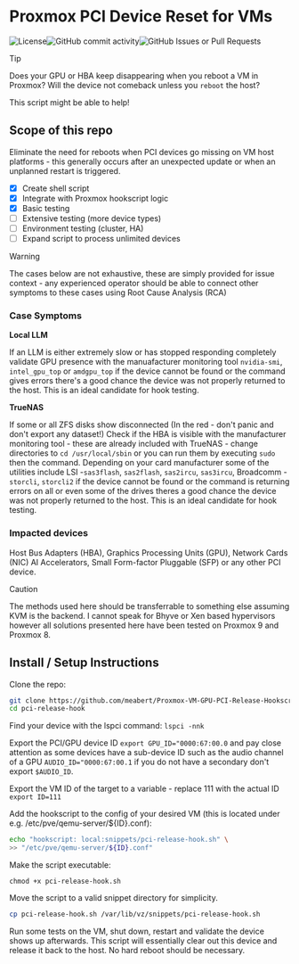 # Proxmox PCI Device Reset for VMs #

![License](https://img.shields.io/badge/license-Apache%202.0-blue.svg)![GitHub commit activity](https://img.shields.io/github/commit-activity/t/meabert/Proxmox-VM-GPU-PCI-Release-Hookscript)![GitHub Issues or Pull Requests](https://img.shields.io/github/issues/meabert/Proxmox-VM-GPU-PCI-Release-Hookscript)

> [!TIP]
> Does your GPU or HBA keep disappearing when you reboot a VM in Proxmox?
> Will the device not comeback unless you `reboot` the host?
>
> This script might be able to help!

## Scope of this repo ##

Eliminate the need for reboots when PCI devices go missing on VM host
platforms - this generally occurs after an unexpected update or when
an unplanned restart is triggered.

- [x] Create shell script
- [x] Integrate with Proxmox hookscript logic
- [x] Basic testing
- [ ] Extensive testing (more device types)
- [ ] Environment testing (cluster, HA)
- [ ] Expand script to process unlimited devices

> [!WARNING]
> The cases below are not exhaustive, these are simply provided for issue
> context - any experienced operator should be able to connect other symptoms
> to these cases using Root Cause Analysis (RCA)

### Case Symptoms ###

**Local LLM** 

If an LLM is either extremely slow or has stopped responding completely 
validate GPU presence with the manuafacturer monitoring tool `nvidia-smi`,
`intel_gpu_top` or `amdgpu_top` if the device cannot be found or the command
gives errors there's a good chance the device was not properly returned to the
host. This is an ideal candidate for hook testing.

**TrueNAS** 

If some or all ZFS disks show disconnected (In the red - don't panic and don't
export any dataset!) Check if the HBA is visible with the manufacturer 
monitoring tool - these are already included with TrueNAS - change directories
to `cd /usr/local/sbin` or you can run them by executing `sudo` then the 
command. Depending on your card manufacturer some of the utilities include 
LSI -`sas3flash`, `sas2flash`, `sas2ircu`, `sas3ircu`, Broadcomm - `storcli`,
`storcli2` if the device cannot be found or the command is returning errors on
all or even some of the drives theres a good chance the device was not properly
returned to the host. This is an ideal candidate for hook testing.

### Impacted devices ###

Host Bus Adapters (HBA), Graphics Processing Units (GPU), Network Cards (NIC)
AI Accelerators, Small Form-factor Pluggable (SFP) or any other PCI device.

> [!CAUTION]
> The methods used here should be transferrable to something else assuming KVM
> is the backend. I cannot speak for Bhyve or Xen based hypervisors however
> all solutions presented here have been tested on Proxmox 9 and Proxmox 8.

## Install / Setup Instructions ##

Clone the repo:

```bash
git clone https://github.com/meabert/Proxmox-VM-GPU-PCI-Release-Hookscript pci-release-hook
cd pci-release-hook
```
Find your device with the lspci command: ```lspci -nnk```

Export the PCI/GPU device ID ```export GPU_ID="0000:67:00.0``` and pay close attention as some
devices have a sub-device ID such as the audio channel of a GPU ```AUDIO_ID="0000:67:00.1```
if you do not have a secondary don't export `$AUDIO_ID`.

Export the VM ID of the target to a variable - replace 111 with
the actual ID ```export ID=111```

Add the hookscript to the config of your desired VM (this is located
under e.g. /etc/pve/qemu-server/${ID}.conf):

```bash
echo "hookscript: local:snippets/pci-release-hook.sh" \
>> "/etc/pve/qemu-server/${ID}.conf"

```
Make the script executable:

```chmod +x pci-release-hook.sh```

Move the script to a valid snippet directory for simplicity.

```bash
cp pci-release-hook.sh /var/lib/vz/snippets/pci-release-hook.sh
```
Run some tests on the VM, shut down, restart and validate the
device shows up afterwards. This script will essentially clear
out this device and release it back to the host. No hard reboot
should be necessary.

